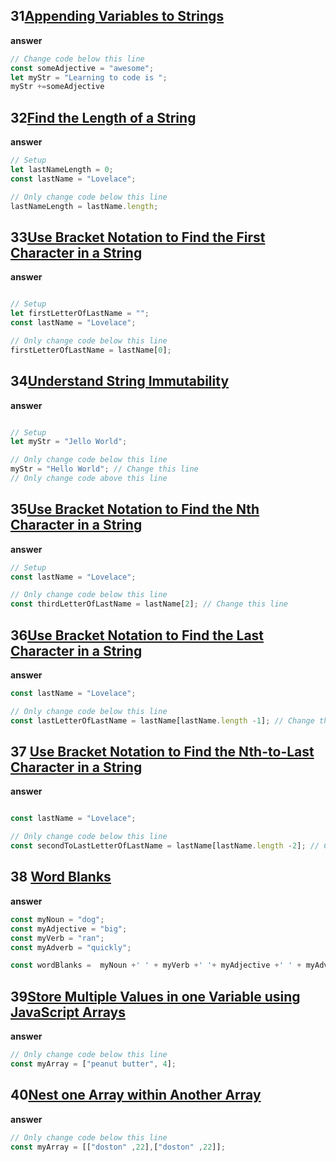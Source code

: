 ## 31[Appending Variables to Strings](https://www.freecodecamp.org/learn/javascript-algorithms-and-data-structures/basic-javascript/appending-variables-to-strings)

**answer**

```js
// Change code below this line
const someAdjective = "awesome";
let myStr = "Learning to code is ";
myStr +=someAdjective


```
## 32[Find the Length of a String](https://www.freecodecamp.org/learn/javascript-algorithms-and-data-structures/basic-javascript/find-the-length-of-a-string)

**answer**

```js
// Setup
let lastNameLength = 0;
const lastName = "Lovelace";

// Only change code below this line
lastNameLength = lastName.length;

```

## 33[Use Bracket Notation to Find the First Character in a String](https://www.freecodecamp.org/learn/javascript-algorithms-and-data-structures/basic-javascript/use-bracket-notation-to-find-the-first-character-in-a-string)

**answer**

```js

// Setup
let firstLetterOfLastName = "";
const lastName = "Lovelace";

// Only change code below this line
firstLetterOfLastName = lastName[0]; 

```
## 34[Understand String Immutability](https://www.freecodecamp.org/learn/javascript-algorithms-and-data-structures/basic-javascript/understand-string-immutability)

**answer**

```js

// Setup
let myStr = "Jello World";

// Only change code below this line
myStr = "Hello World"; // Change this line
// Only change code above this line

```

## 35[Use Bracket Notation to Find the Nth Character in a String](https://www.freecodecamp.org/learn/javascript-algorithms-and-data-structures/basic-javascript/use-bracket-notation-to-find-the-nth-character-in-a-string)

**answer**

```js
// Setup
const lastName = "Lovelace";

// Only change code below this line
const thirdLetterOfLastName = lastName[2]; // Change this line

```
## 36[Use Bracket Notation to Find the Last Character in a String](https://www.freecodecamp.org/learn/javascript-algorithms-and-data-structures/basic-javascript/use-bracket-notation-to-find-the-last-character-in-a-string)

**answer**

```js
const lastName = "Lovelace";

// Only change code below this line
const lastLetterOfLastName = lastName[lastName.length -1]; // Change this line
```

## 37 [Use Bracket Notation to Find the Nth-to-Last Character in a String](https://www.freecodecamp.org/learn/javascript-algorithms-and-data-structures/basic-javascript/use-bracket-notation-to-find-the-nth-to-last-character-in-a-string)

**answer**

```js

const lastName = "Lovelace";

// Only change code below this line
const secondToLastLetterOfLastName = lastName[lastName.length -2]; // Change this line

```
## 38 [Word Blanks ](https://www.freecodecamp.org/learn/javascript-algorithms-and-data-structures/basic-javascript/word-blanks)

**answer**

```js
const myNoun = "dog";
const myAdjective = "big";
const myVerb = "ran";
const myAdverb = "quickly";

const wordBlanks =  myNoun +' ' + myVerb +' '+ myAdjective +' ' + myAdverb + "."; 

```

## 39[Store Multiple Values in one Variable using JavaScript Arrays](https://www.freecodecamp.org/learn/javascript-algorithms-and-data-structures/basic-javascript/store-multiple-values-in-one-variable-using-javascript-arrays)

**answer**

```js
// Only change code below this line
const myArray = ["peanut butter", 4];
```
## 40[Nest one Array within Another Array](https://www.freecodecamp.org/learn/javascript-algorithms-and-data-structures/basic-javascript/nest-one-array-within-another-array)

**answer**

```js
// Only change code below this line
const myArray = [["doston" ,22],["doston" ,22]];

```